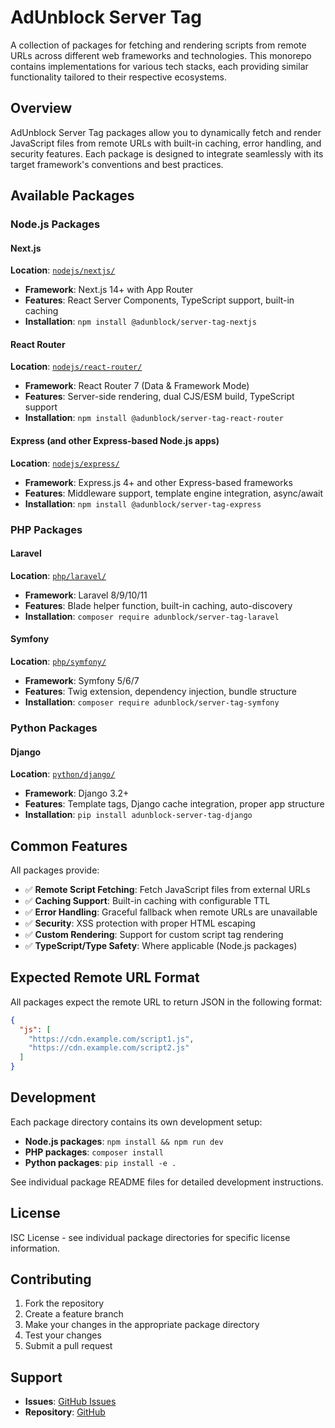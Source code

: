 # AdUnblock Server Tag

A collection of packages for fetching and rendering scripts from remote URLs across different web frameworks and technologies. This monorepo contains implementations for various tech stacks, each providing similar functionality tailored to their respective ecosystems.

## Overview

AdUnblock Server Tag packages allow you to dynamically fetch and render JavaScript files from remote URLs with built-in caching, error handling, and security features. Each package is designed to integrate seamlessly with its target framework's conventions and best practices.

## Available Packages

### Node.js Packages

#### Next.js
**Location**: [`nodejs/nextjs/`](./nodejs/nextjs/)
- **Framework**: Next.js 14+ with App Router
- **Features**: React Server Components, TypeScript support, built-in caching
- **Installation**: `npm install @adunblock/server-tag-nextjs`

#### React Router
**Location**: [`nodejs/react-router/`](./nodejs/react-router/)
- **Framework**: React Router 7 (Data & Framework Mode)
- **Features**: Server-side rendering, dual CJS/ESM build, TypeScript support
- **Installation**: `npm install @adunblock/server-tag-react-router`

#### Express (and other Express-based Node.js apps)
**Location**: [`nodejs/express/`](./nodejs/express/)
- **Framework**: Express.js 4+ and other Express-based frameworks
- **Features**: Middleware support, template engine integration, async/await
- **Installation**: `npm install @adunblock/server-tag-express`

### PHP Packages

#### Laravel
**Location**: [`php/laravel/`](./php/laravel/)
- **Framework**: Laravel 8/9/10/11
- **Features**: Blade helper function, built-in caching, auto-discovery
- **Installation**: `composer require adunblock/server-tag-laravel`

#### Symfony
**Location**: [`php/symfony/`](./php/symfony/)
- **Framework**: Symfony 5/6/7
- **Features**: Twig extension, dependency injection, bundle structure
- **Installation**: `composer require adunblock/server-tag-symfony`

### Python Packages

#### Django
**Location**: [`python/django/`](./python/django/)
- **Framework**: Django 3.2+
- **Features**: Template tags, Django cache integration, proper app structure
- **Installation**: `pip install adunblock-server-tag-django`

## Common Features

All packages provide:

- ✅ **Remote Script Fetching**: Fetch JavaScript files from external URLs
- ✅ **Caching Support**: Built-in caching with configurable TTL
- ✅ **Error Handling**: Graceful fallback when remote URLs are unavailable
- ✅ **Security**: XSS protection with proper HTML escaping
- ✅ **Custom Rendering**: Support for custom script tag rendering
- ✅ **TypeScript/Type Safety**: Where applicable (Node.js packages)


## Expected Remote URL Format

All packages expect the remote URL to return JSON in the following format:

```json
{
  "js": [
    "https://cdn.example.com/script1.js",
    "https://cdn.example.com/script2.js"
  ]
}
```

## Development

Each package directory contains its own development setup:

- **Node.js packages**: `npm install && npm run dev`
- **PHP packages**: `composer install`
- **Python packages**: `pip install -e .`

See individual package README files for detailed development instructions.


## License

ISC License - see individual package directories for specific license information.

## Contributing

1. Fork the repository
2. Create a feature branch
3. Make your changes in the appropriate package directory
4. Test your changes
5. Submit a pull request

## Support

- **Issues**: [GitHub Issues](https://github.com/adunblock/adunblock-server-tag/issues)
- **Repository**: [GitHub](https://github.com/adunblock/adunblock-server-tag)